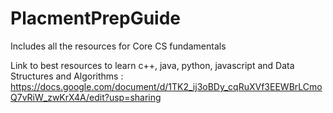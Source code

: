 # PlacmentPrepGuide
Includes all the resources for Core CS fundamentals

Link to best resources to learn c++, java, python, javascript and Data Structures and Algorithms : https://docs.google.com/document/d/1TK2_ij3oBDy_cqRuXVf3EEWBrLCmoQ7vRiW_zwKrX4A/edit?usp=sharing


